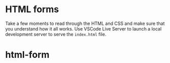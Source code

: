 # HTML forms

Take a few moments to read through the HTML and CSS and make sure that you understand how it all works. Use VSCode Live Server to launch a local development server to serve the `index.html` file.
# html-form
